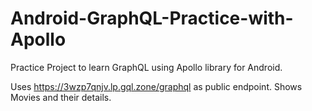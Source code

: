 # Android-GraphQL-Practice-with-Apollo
Practice Project to learn GraphQL using Apollo library for Android.

Uses https://3wzp7qnjv.lp.gql.zone/graphql as public endpoint.
Shows Movies and their details.
